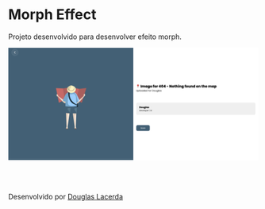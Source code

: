 # Morph Effect
Projeto desenvolvido para desenvolver efeito morph.

![Screenshot](./imgs/preview.png)

<br/>
<br/>

Desenvolvido por [Douglas Lacerda](https://www.linkedin.com/in/douglas-lacerda-da-conceicao/)